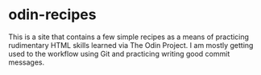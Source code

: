 # odin-recipes

This is a site that contains a few simple recipes as a means of practicing 
rudimentary HTML skills learned via The Odin Project. 
I am mostly getting used to the workflow using Git and 
practicing writing good commit messages.